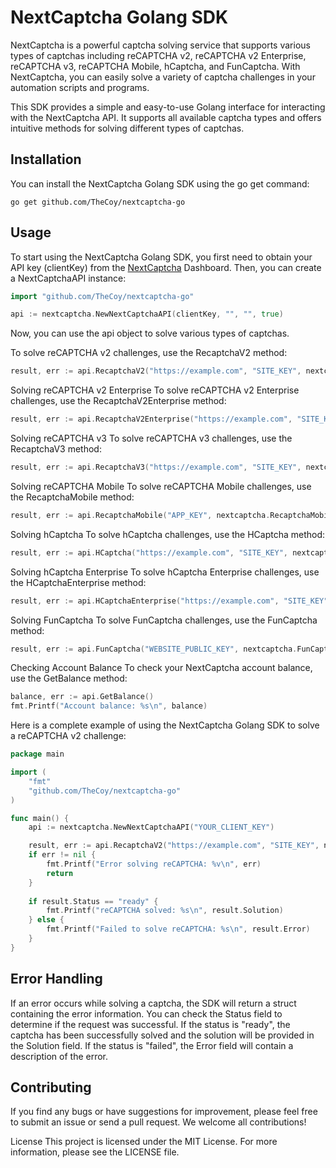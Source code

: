 # NextCaptcha Golang SDK

NextCaptcha is a powerful captcha solving service that supports various types of captchas including reCAPTCHA v2, reCAPTCHA v2 Enterprise, reCAPTCHA v3, reCAPTCHA Mobile, hCaptcha, and FunCaptcha. With NextCaptcha, you can easily solve a variety of captcha challenges in your automation scripts and programs.

This SDK provides a simple and easy-to-use Golang interface for interacting with the NextCaptcha API. It supports all available captcha types and offers intuitive methods for solving different types of captchas.

## Installation

You can install the NextCaptcha Golang SDK using the go get command:

```shell
go get github.com/TheCoy/nextcaptcha-go
```
## Usage
To start using the NextCaptcha Golang SDK, you first need to obtain your API key (clientKey) from the [NextCaptcha](https://dashboard.nextcaptcha.com) Dashboard. Then, you can create a NextCaptchaAPI instance:
```go
import "github.com/TheCoy/nextcaptcha-go"

api := nextcaptcha.NewNextCaptchaAPI(clientKey, "", "", true)

```
Now, you can use the api object to solve various types of captchas.

To solve reCAPTCHA v2 challenges, use the RecaptchaV2 method:

```go
result, err := api.RecaptchaV2("https://example.com", "SITE_KEY", nextcaptcha.RecaptchaV2Options{})
```
Solving reCAPTCHA v2 Enterprise
To solve reCAPTCHA v2 Enterprise challenges, use the RecaptchaV2Enterprise method:
```go
result, err := api.RecaptchaV2Enterprise("https://example.com", "SITE_KEY", nextcaptcha.RecaptchaV2EnterpriseOptions{})
```
Solving reCAPTCHA v3
To solve reCAPTCHA v3 challenges, use the RecaptchaV3 method:

```go
result, err := api.RecaptchaV3("https://example.com", "SITE_KEY", nextcaptcha.RecaptchaV3Options{})
```
Solving reCAPTCHA Mobile
To solve reCAPTCHA Mobile challenges, use the RecaptchaMobile method:

```go
result, err := api.RecaptchaMobile("APP_KEY", nextcaptcha.RecaptchaMobileOptions{})
```
Solving hCaptcha
To solve hCaptcha challenges, use the HCaptcha method:

```go
result, err := api.HCaptcha("https://example.com", "SITE_KEY", nextcaptcha.HCaptchaOptions{})
```
Solving hCaptcha Enterprise
To solve hCaptcha Enterprise challenges, use the HCaptchaEnterprise method:

```go
result, err := api.HCaptchaEnterprise("https://example.com", "SITE_KEY", nextcaptcha.HCaptchaEnterpriseOptions{})
```
Solving FunCaptcha
To solve FunCaptcha challenges, use the FunCaptcha method:

```go
result, err := api.FunCaptcha("WEBSITE_PUBLIC_KEY", nextcaptcha.FunCaptchaOptions{})
```
Checking Account Balance
To check your NextCaptcha account balance, use the GetBalance method:

```go
balance, err := api.GetBalance()
fmt.Printf("Account balance: %s\n", balance)
```
Here is a complete example of using the NextCaptcha Golang SDK to solve a reCAPTCHA v2 challenge:

```go
package main

import (
    "fmt"
    "github.com/TheCoy/nextcaptcha-go"
)

func main() {
    api := nextcaptcha.NewNextCaptchaAPI("YOUR_CLIENT_KEY")

    result, err := api.RecaptchaV2("https://example.com", "SITE_KEY", nextcaptcha.RecaptchaV2Options{})
    if err != nil {
        fmt.Printf("Error solving reCAPTCHA: %v\n", err)
        return
    }
    
    if result.Status == "ready" {
        fmt.Printf("reCAPTCHA solved: %s\n", result.Solution)
    } else {
        fmt.Printf("Failed to solve reCAPTCHA: %s\n", result.Error)
    }
}
```

## Error Handling
If an error occurs while solving a captcha, the SDK will return a struct containing the error information. You can check the Status field to determine if the request was successful. If the status is "ready", the captcha has been successfully solved and the solution will be provided in the Solution field. If the status is "failed", the Error field will contain a description of the error.

## Contributing
If you find any bugs or have suggestions for improvement, please feel free to submit an issue or send a pull request. We welcome all contributions!

License
This project is licensed under the MIT License. For more information, please see the LICENSE file.